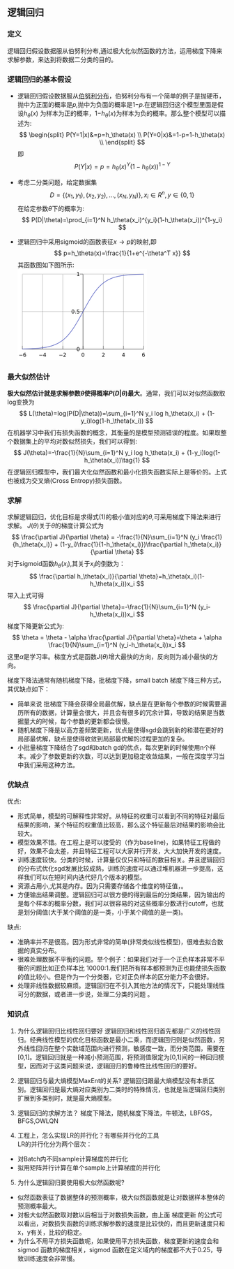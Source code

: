 <head>
    <script src="https://cdn.mathjax.org/mathjax/latest/MathJax.js?config=TeX-AMS-MML_HTMLorMML" type="text/javascript"></script>
    <script type="text/x-mathjax-config">
    	MathJax.Hub.Config({tex2jax: {
             inlineMath: [['$','$']],
             displayMath: [["\\(","\\)"],["\\[","\\]"]],
             processEscapes: true
           }
         });
    </script>
</head>

## 逻辑回归

### 定义
逻辑回归假设数据服从伯努利分布,通过极大化似然函数的方法，运用梯度下降来求解参数，来达到将数据二分类的目的。

### 逻辑回归的基本假设

- 逻辑回归假设数据服从[伯努利分布](../statics/bernoulli_distribution.md)，伯努利分布有一个简单的例子是抛硬币，抛中为正面的概率是𝑝,抛中为负面的概率是1−𝑝.在逻辑回归这个模型里面是假设$h_\theta(x)$ 为样本为正的概率，1−$h_\theta(x)$为样本为负的概率。那么整个模型可以描述为:
$$
    \begin{split}
    P(Y=1|x)&=p=h_\theta(x) \\
    P(Y=0|x)&=1-p=1-h_\theta(x) \\
    \end{split}
$$
即
$$
    P(Y|x) =p=h_\theta(x)^Y(1-h_\theta(x))^{1-Y} 
$$



- 考虑二分类问题，给定数据集
$$
    D=\{(x_1,y_1),(x_2,y_2),\dots,(x_N,y_N)\},x_i\in R^n,y\in \{0,1\}
$$
在给定参数$\theta$下的概率为:
$$
    P(D|\theta)=\prod_{i=1}^N h_\theta(x_i)^{y_i}(1-h_\theta(x_i))^{1-y_i}
$$

-  逻辑回归中采用sigmoid的函数表征$x\rightarrow p$的映射,即
$$
    p=h_\theta(x)=\frac{1}{1+e^{-\theta^T x}}
$$
其函数图如下图所示:<br/>
![](images/2021-07-25-22-55-03.png)

### 最大似然估计
**极大似然估计就是求解参数$\theta$使得概率$P(D|\theta)$最大**。通常，我们可以对似然函数取log变换为
$$
     L(\theta)=log(P(D|\theta))=\sum_{i=1}^N y_i log h_\theta(x_i) + (1-y_i)log(1-h_\theta(x_i))
$$
在机器学习中我们有损失函数的概念，其衡量的是模型预测错误的程度。如果取整个数据集上的平均对数似然损失，我们可以得到:
$$
    J(\theta)=-\frac{1}{N}\sum_{i=1}^N y_i log h_\theta(x_i) + (1-y_i)log(1-h_\theta(x_i))\tag{1}
$$
在逻辑回归模型中，我们最大化似然函数和最小化损失函数实际上是等价的。上式也被成为交叉熵(Cross Entropy)损失函数。

### 求解
求解逻辑回归，优化目标是求得式(1)的极小值对应的$\theta$,可采用梯度下降法来进行求解。
$J(\theta)$关于$\theta$的梯度计算公式为
$$
\frac{\partial J}{\partial \theta} = -\frac{1}{N}\sum_{i=1}^N (y_i \frac{1}{h_\theta(x_i)} + (1-y_i)\frac{1}{1-h_\theta(x_i)})\frac{\partial h_\theta(x_i)}{\partial \theta}
$$
对于sigmoid函数$h_\theta(x_i)$,其关于$x_i$的倒数为：
$$
\frac{\partial h_\theta(x_i)}{\partial \theta}=h_\theta(x_i)(1-h_\theta(x_i))x_i
$$
带入上式可得
$$
\frac{\partial J}{\partial \theta}=-\frac{1}{N}\sum_{i=1}^N (y_i-h_\theta(x_i))x_i
$$
梯度下降更新公式为:
$$
    \theta = \theta - \alpha \frac{\partial J}{\partial \theta}=\theta + \alpha \frac{1}{N}\sum_{i=1}^N (y_i-h_\theta(x_i))x_i
$$
这里$\alpha$是学习率。梯度方式是函数$J(\theta)$增大最快的方向，反向则为减小最快的方向。

梯度下降法通常有随机梯度下降，批梯度下降，small batch 梯度下降三种方式，其优缺点如下：
- 简单来说 批梯度下降会获得全局最优解，缺点是在更新每个参数的时候需要遍历所有的数据，计算量会很大，并且会有很多的冗余计算，导致的结果是当数据量大的时候，每个参数的更新都会很慢。
- 随机梯度下降是以高方差频繁更新，优点是使得sgd会跳到新的和潜在更好的局部最优解，缺点是使得收敛到局部最优解的过程更加的复杂。
- 小批量梯度下降结合了sgd和batch gd的优点，每次更新的时候使用n个样本。减少了参数更新的次数，可以达到更加稳定收敛结果，一般在深度学习当中我们采用这种方法。

### 优缺点
优点:
- 形式简单，模型的可解释性非常好。从特征的权重可以看到不同的特征对最后结果的影响，某个特征的权重值比较高，那么这个特征最后对结果的影响会比较大。
- 模型效果不错。在工程上是可以接受的（作为baseline)，如果特征工程做的好，效果不会太差，并且特征工程可以大家并行开发，大大加快开发的速度。
- 训练速度较快。分类的时候，计算量仅仅只和特征的数目相关。并且逻辑回归的分布式优化sgd发展比较成熟，训练的速度可以通过堆机器进一步提高，这样我们可以在短时间内迭代好几个版本的模型。
- 资源占用小,尤其是内存。因为只需要存储各个维度的特征值，。
- 方便输出结果调整。逻辑回归可以很方便的得到最后的分类结果，因为输出的是每个样本的概率分数，我们可以很容易的对这些概率分数进行cutoff，也就是划分阈值(大于某个阈值的是一类，小于某个阈值的是一类)。

缺点:
- 准确率并不是很高。因为形式非常的简单(非常类似线性模型)，很难去拟合数据的真实分布。
- 很难处理数据不平衡的问题。举个例子：如果我们对于一个正负样本非常不平衡的问题比如正负样本比 10000:1.我们把所有样本都预测为正也能使损失函数的值比较小。但是作为一个分类器，它对正负样本的区分能力不会很好。
- 处理非线性数据较麻烦。逻辑回归在不引入其他方法的情况下，只能处理线性可分的数据，或者进一步说，处理二分类的问题 。

### 知识点
1. 为什么逻辑回归比线性回归要好
逻辑回归和线性回归首先都是广义的线性回归。经典线性模型的优化目标函数是最小二乘，而逻辑回归则是似然函数，另外线性回归在整个实数域范围内进行预测，敏感度一致，而分类范围，需要在[0,1]。逻辑回归就是一种减小预测范围，将预测值限定为[0,1]间的一种回归模型，因而对于这类问题来说，逻辑回归的鲁棒性比线性回归的要好。

2. 逻辑回归与最大熵模型MaxEnt的关系?
逻辑回归跟最大熵模型没有本质区别。逻辑回归是最大熵对应类别为二类时的特殊情况，也就是当逻辑回归类别扩展到多类别时，就是最大熵模型。

3. 逻辑回归的求解方法？
梯度下降法，随机梯度下降法，牛顿法，LBFGS，BFGS,OWLQN

4. 工程上，怎么实现LR的并行化？有哪些并行化的工具<br/>
LR的并行化分为两个层次：
- 对Batch内不同sample计算梯度的并行化
- 拟用矩阵并行计算在单个sample上计算梯度的并行化

5. 为什么逻辑回归要使用极大似然函数呢?
- 似然函数表征了数据整体的预测概率，极大似然函数就是让对数据样本整体的预测概率最大。
- 对极大似然函数取对数以后相当于对数损失函数，由上面 梯度更新 的公式可以看出，对数损失函数的训练求解参数的速度是比较快的，而且更新速度只和x，y有关，比较的稳定。
- 为什么不用平方损失函数呢，如果使用平方损失函数，梯度更新的速度会和 sigmod 函数的梯度相关，sigmod 函数在定义域内的梯度都不大于0.25，导致训练速度会非常慢。
